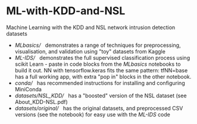 # ML-with-KDD-and-NSL
Machine Learning with the KDD and NSL network intrusion detection datasets
<ul>
<li> <i>MLbasics/</i>&nbsp;&nbsp;&nbsp;demonstrates a range of techniques for preprocessing, visualisation, and validation using &quot;toy&quot; datasets from Kaggle
<li> <i>ML-IDS/</i>&nbsp;&nbsp;&nbsp;demonstrates the full supervised classification process using scikit Learn - paste in code blocks from the <i>MLbasics</i> notebooks to build it out. NN with tensorflow.keras fits the same pattern: tfNN=base has a full working app, with extra "pop in" blocks in the other notebook.
<li> <i>conda/</i>&nbsp;&nbsp;&nbsp;has recommended instructions for installing and configuring MiniConda
<li> <i>datasets/NSL_KDD/</i>&nbsp;&nbsp;&nbsp;has a "boosted" version of the NSL dataset (see About_KDD-NSL.pdf) 
<li> <i>datasets/original/</i>&nbsp;&nbsp;&nbsp;has the original datasets, and preprocessed CSV versions (see the notebook) for easy use with the <i>ML-IDS</i> code
</ul>
